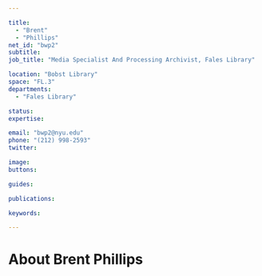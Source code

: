 ```yaml
---

title:
  - "Brent"
  - "Phillips"
net_id: "bwp2"
subtitle: 
job_title: "Media Specialist And Processing Archivist, Fales Library"

location: "Bobst Library"
space: "FL.3"
departments:
  - "Fales Library"

status: 
expertise:

email: "bwp2@nyu.edu"
phone: "(212) 998-2593"
twitter: 

image: 
buttons:

guides:

publications:

keywords:

---
```


# About Brent Phillips


